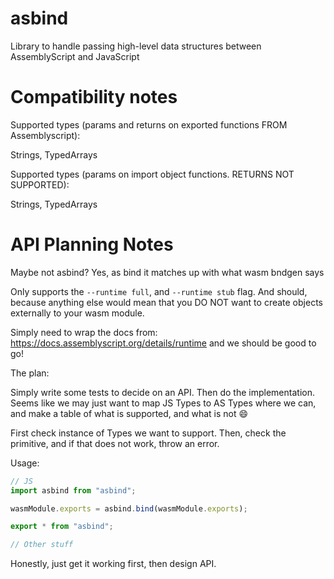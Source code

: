 # asbind

Library to handle passing high-level data structures between AssemblyScript and JavaScript

# Compatibility notes

Supported types (params and returns on exported functions FROM Assemblyscript):

Strings, TypedArrays

Supported types (params on import object functions. RETURNS NOT SUPPORTED):

Strings, TypedArrays

# API Planning Notes

Maybe not asbind? Yes, as bind it matches up with what wasm bndgen says

Only supports the `--runtime full`, and `--runtime stub` flag. And should, because anything else would mean that you DO NOT want to create objects externally to your wasm module.

Simply need to wrap the docs from: https://docs.assemblyscript.org/details/runtime and we should be good to go!

The plan:

Simply write some tests to decide on an API. Then do the implementation. Seems like we may just want to map JS Types to AS Types where we can, and make a table of what is supported, and what is not :smile:

First check instance of Types we want to support. Then, check the primitive, and if that does not work, throw an error.

Usage:

```js
// JS
import asbind from "asbind";

wasmModule.exports = asbind.bind(wasmModule.exports);
```

```typescript
export * from "asbind";

// Other stuff
```

Honestly, just get it working first, then design API.
